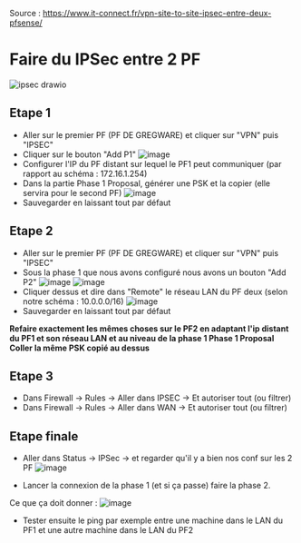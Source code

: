 Source : https://www.it-connect.fr/vpn-site-to-site-ipsec-entre-deux-pfsense/

# Faire du IPSec entre 2 PF

![ipsec drawio](https://github.com/kawaiiineko-website/tutoriels/assets/118014015/6baef7a2-d0df-4676-a7d5-76ae1cf0a15f)


## Etape 1
* Aller sur le premier PF (PF DE GREGWARE) et cliquer sur "VPN" puis "IPSEC"
* Cliquer sur le bouton "Add P1"
![image](https://github.com/kawaiiineko-website/tutoriels/assets/118014015/b4b09514-2630-4ea9-a954-cdd6b1fabf52)
* Configurer l'IP du PF distant sur lequel le PF1 peut communiquer (par rapport au schéma : 172.16.1.254)
* Dans la partie Phase 1 Proposal, générer une PSK et la copier (elle servira pour le second PF)
![image](https://github.com/kawaiiineko-website/tutoriels/assets/118014015/e4a06fa0-ee20-4f11-916f-21d85da1c953)
* Sauvegarder en laissant tout par défaut

## Etape 2 
* Aller sur le premier PF (PF DE GREGWARE) et cliquer sur "VPN" puis "IPSEC"
* Sous la phase 1 que nous avons configuré nous avons un bouton "Add P2"
![image](https://github.com/kawaiiineko-website/tutoriels/assets/118014015/0f5e5e6f-d5a5-4d6b-bad6-dee492e89a54)
![image](https://github.com/kawaiiineko-website/tutoriels/assets/118014015/0403ff34-2ba8-4b40-9e48-c25cac565975)
* Cliquer dessus et dire dans "Remote" le réseau LAN du PF deux (selon notre schéma : 10.0.0.0/16)
![image](https://github.com/kawaiiineko-website/tutoriels/assets/118014015/32c28dc5-47aa-4085-8abd-40e8a17bf903)
* Sauvegarder en laissant tout par défaut

**Refaire exactement les mêmes choses sur le PF2 en adaptant l'ip distant du PF1 et son réseau LAN et au niveau de la phase 1 **Phase 1 Proposal** Coller la même PSK copié au dessus**

## Etape 3 
* Dans Firewall -> Rules -> Aller dans IPSEC -> Et autoriser tout (ou filtrer)
* Dans Firewall -> Rules -> Aller dans WAN -> Et autoriser tout (ou filtrer)

## Etape finale 
* Aller dans Status -> IPSec -> et regarder qu'il y a bien nos conf sur les 2 PF
![image](https://github.com/kawaiiineko-website/tutoriels/assets/118014015/5e35dd80-9ca3-4c70-ab10-504163082efe)

* Lancer la connexion de la phase 1 (et si ça passe) faire la phase 2.

Ce que ça doit donner : 
![image](https://github.com/kawaiiineko-website/tutoriels/assets/118014015/7aa46f57-53e7-44dc-bec2-237f6be4076e)

* Tester ensuite le ping par exemple entre une machine dans le LAN du PF1 et une autre machine dans le LAN du PF2
